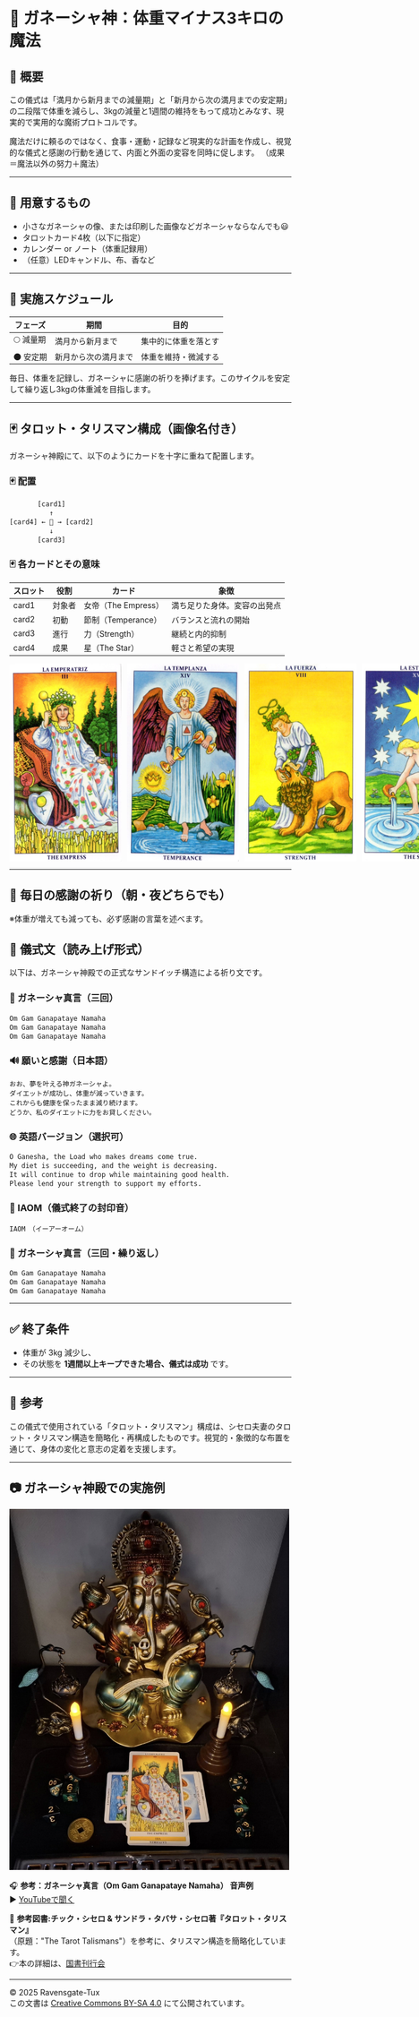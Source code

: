 # 🐘 ガネーシャ神：体重マイナス3キロの魔法

## 🌟 概要
この儀式は「満月から新月までの減量期」と「新月から次の満月までの安定期」の二段階で体重を減らし、3kgの減量と1週間の維持をもって成功とみなす、現実的で実用的な魔術プロトコルです。

魔法だけに頼るのではなく、食事・運動・記録など現実的な計画を作成し、視覚的な儀式と感謝の行動を通じて、内面と外面の変容を同時に促します。
（成果＝魔法以外の努力＋魔法）

---

## 🧰 用意するもの
- 小さなガネーシャの像、または印刷した画像などガネーシャならなんでも😃
- タロットカード4枚（以下に指定）
- カレンダー or ノート（体重記録用）
- （任意）LEDキャンドル、布、香など

---

## 📆 実施スケジュール
| フェーズ | 期間 | 目的 |
|----------|------|------|
| 🌕 減量期 | 満月から新月まで | 集中的に体重を落とす |
| 🌑 安定期 | 新月から次の満月まで | 体重を維持・微減する |

毎日、体重を記録し、ガネーシャに感謝の祈りを捧げます。このサイクルを安定して繰り返し3kgの体重減を目指します。

---

## 🃏 タロット・タリスマン構成（画像名付き）
ガネーシャ神殿にて、以下のようにカードを十字に重ねて配置します。

### 🃏 配置
```
       [card1]
          ↑
[card4] ← 🐘 → [card2]
          ↓
       [card3]
```

### 🃏 各カードとその意味
| スロット | 役割 | カード | 象徴 |
|------|------|--------|------|
| card1 | 対象者 | 女帝（The Empress） | 満ち足りた身体。変容の出発点 |
| card2 | 初動   | 節制（Temperance） | バランスと流れの開始 |
| card3 | 進行   | 力（Strength） | 継続と内的抑制 |
| card4 | 成果   | 星（The Star） | 軽さと希望の実現 |

<div style="display: flex; gap: 10px;">
  <img src="card_0001.jpg" width="200">
  <img src="card_0002.jpg" width="200">
  <img src="card_0003.jpg" width="200">
  <img src="card_0004.jpg" width="200">
</div>

---

## 🙏 毎日の感謝の祈り（朝・夜どちらでも）
※体重が増えても減っても、必ず感謝の言葉を述べます。

## 🌊 儀式文（読み上げ形式）
以下は、ガネーシャ神殿での正式なサンドイッチ構造による祈り文です。

### 🎵 ガネーシャ真言（三回）
```
Om Gam Ganapataye Namaha
Om Gam Ganapataye Namaha
Om Gam Ganapataye Namaha
```

### 🔊 願いと感謝（日本語）
```
おお、夢を叶える神ガネーシャよ。
ダイエットが成功し、体重が減っていきます。
これからも健康を保ったまま減り続けます。
どうか、私のダイエットに力をお貸しください。
```

### 🌐 英語バージョン（選択可）
```
O Ganesha, the Load who makes dreams come true.
My diet is succeeding, and the weight is decreasing.
It will continue to drop while maintaining good health.
Please lend your strength to support my efforts.
```

### 🎵 IAOM（儀式終了の封印音）
```
IAOM　（イーアーオーム）
```

### 🎵 ガネーシャ真言（三回・繰り返し）
```
Om Gam Ganapataye Namaha
Om Gam Ganapataye Namaha
Om Gam Ganapataye Namaha
```

---

## ✅ 終了条件
- 体重が 3kg 減少し、
- その状態を **1週間以上キープできた場合、儀式は成功** です。

---

## 📜 参考
この儀式で使用されている「タロット・タリスマン」構成は、シセロ夫妻のタロット・タリスマン構造を簡略化・再構成したものです。視覚的・象徴的な布置を通じて、身体の変化と意志の定着を支援します。

---

## 📷 ガネーシャ神殿での実施例

<img src="ganesha-diet.jpg" width="500">

🎧 **参考：ガネーシャ真言（Om Gam Ganapataye Namaha） 音声例**  
▶️ [YouTubeで聞く](https://www.youtube.com/watch?v=e4GljJzSiAQ)  

📙 **参考図書:チック・シセロ & サンドラ・タバサ・シセロ著『タロット・タリスマン』**  
（原題："The Tarot Talismans"）を参考に、タリスマン構造を簡略化しています。  
👉本の詳細は、[国書刊行会](https://www.kokusho.co.jp/np/isbn/9784336038616/?srsltid=AfmBOoqxt1Ngpu1kYfpXKFjikWIS1wsTS-3qGN7K36J5N1eu0A5E0buv)  

---

© 2025 Ravensgate-Tux  
この文書は [Creative Commons BY-SA 4.0](https://creativecommons.org/licenses/by-sa/4.0/deed.ja) にて公開されています。
